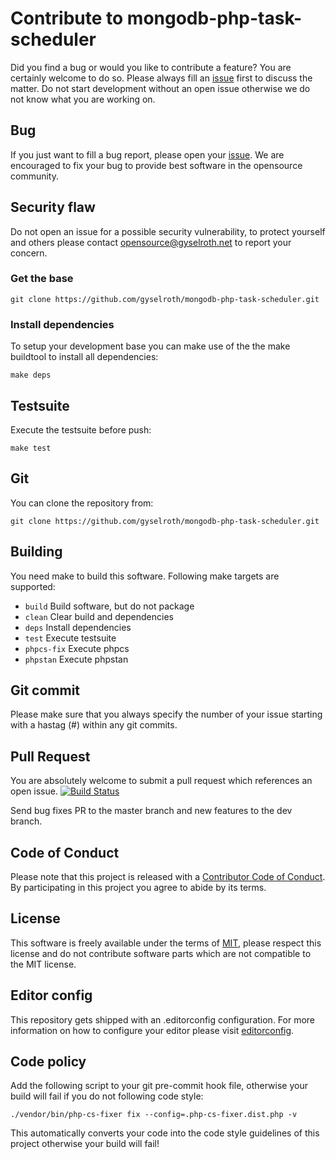 # Contribute to mongodb-php-task-scheduler
Did you find a bug or would you like to contribute a feature? You are certainly welcome to do so.
Please always fill an [issue](https://github.com/gyselroth/mongodb-php-task-scheduler/issues/new) first to discuss the matter.
Do not start development without an open issue otherwise we do not know what you are working on. 

## Bug
If you just want to fill a bug report, please open your [issue](https://github.com/gyselroth/mongodb-php-task-scheduler/issues/new).
We are encouraged to fix your bug to provide best software in the opensource community.

## Security flaw
Do not open an issue for a possible security vulnerability, to protect yourself and others please contact <opensource@gyselroth.net>
to report your concern.

### Get the base
```
git clone https://github.com/gyselroth/mongodb-php-task-scheduler.git
```

### Install dependencies
To setup your development base you can make use of the the make buildtool to install all dependencies:
```
make deps 
```

## Testsuite
Execute the testsuite before push:
```
make test
```

## Git
You can clone the repository from:
```
git clone https://github.com/gyselroth/mongodb-php-task-scheduler.git
```

## Building
You need make to build this software. Following make targets are supported:

* `build` Build software, but do not package
* `clean` Clear build and dependencies
* `deps` Install dependencies
* `test` Execute testsuite
* `phpcs-fix` Execute phpcs
* `phpstan` Execute phpstan

## Git commit 
Please make sure that you always specify the number of your issue starting with a hastag (#) within any git commits.

## Pull Request
You are absolutely welcome to submit a pull request which references an open issue.
[![Build Status](https://travis-ci.com/gyselroth/mongodb-php-task-scheduler.svg)](https://travis-ci.com/gyselroth/mongodb-php-task-scheduler)

Send bug fixes PR to the master branch and new features to the dev branch.

## Code of Conduct
Please note that this project is released with a [Contributor Code of Conduct](https://github.com/gyselroth/mongodb-php-task-scheduler/CODE_OF_CONDUCT.md). By participating in this project you agree to abide by its terms.

## License
This software is freely available under the terms of [MIT](https://github.com/gyselroth/mongodb-php-task-scheduler/LICENSE), please respect this license
and do not contribute software parts which are not compatible to the MIT license.

## Editor config
This repository gets shipped with an .editorconfig configuration. For more information on how to configure your editor please visit [editorconfig](https://github.com/editorconfig).

## Code policy
Add the following script to your git pre-commit hook file, otherwise your build will fail if you do not following code style:

```
./vendor/bin/php-cs-fixer fix --config=.php-cs-fixer.dist.php -v
```

This automatically converts your code into the code style guidelines of this project otherwise your build will fail!
